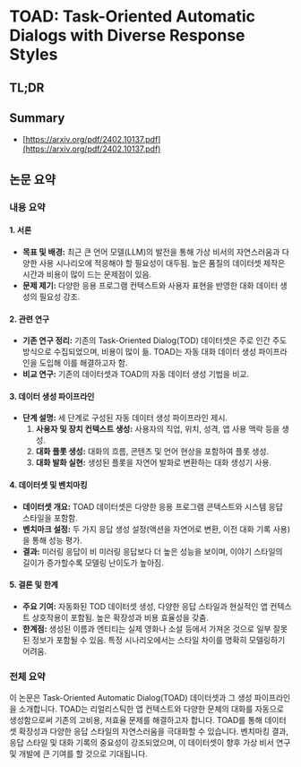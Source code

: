 # TOAD: Task-Oriented Automatic Dialogs with Diverse Response Styles
## TL;DR
## Summary
- [https://arxiv.org/pdf/2402.10137.pdf](https://arxiv.org/pdf/2402.10137.pdf)

## 논문 요약

### 내용 요약

#### 1. 서론
- **목표 및 배경:** 최근 큰 언어 모델(LLM)의 발전을 통해 가상 비서의 자연스러움과 다양한 사용 시나리오에 적응해야 할 필요성이 대두됨. 높은 품질의 데이터셋 제작은 시간과 비용이 많이 드는 문제점이 있음.
- **문제 제기:** 다양한 응용 프로그램 컨텍스트와 사용자 표현을 반영한 대화 데이터 생성의 필요성 강조.

#### 2. 관련 연구
- **기존 연구 정리:** 기존의 Task-Oriented Dialog(TOD) 데이터셋은 주로 인간 주도 방식으로 수집되었으며, 비용이 많이 듦. TOAD는 자동 대화 데이터 생성 파이프라인을 도입해 이를 해결하고자 함.
- **비교 연구:** 기존의 데이터셋과 TOAD의 자동 데이터 생성 기법을 비교.

#### 3. 데이터 생성 파이프라인
- **단계 설명:** 세 단계로 구성된 자동 데이터 생성 파이프라인 제시.
  1. **사용자 및 장치 컨텍스트 생성:** 사용자의 직업, 위치, 성격, 앱 사용 맥락 등을 생성.
  2. **대화 플롯 생성:** 대화의 흐름, 콘텐츠 및 언어 현상을 포함하여 플롯 생성.
  3. **대화 발화 실현:** 생성된 플롯을 자연어 발화로 변환하는 대화 생성기 사용.

#### 4. 데이터셋 및 벤치마킹
- **데이터셋 개요:** TOAD 데이터셋은 다양한 응용 프로그램 콘텍스트와 시스템 응답 스타일을 포함함.
- **벤치마크 설정:** 두 가지 응답 생성 설정(액션을 자연어로 변환, 이전 대화 기록 사용)을 통해 성능 평가.
- **결과:** 미러링 응답이 비 미러링 응답보다 더 높은 성능을 보이며, 이야기 스타일의 길이가 증가할수록 모델링 난이도가 높아짐.

#### 5. 결론 및 한계
- **주요 기여:** 자동화된 TOD 데이터셋 생성, 다양한 응답 스타일과 현실적인 앱 컨텍스트 상호작용이 포함됨. 높은 확장성과 비용 효율성을 갖춤.
- **한계점:** 생성된 이름과 엔티티는 실제 영화나 소설 등에서 가져온 것으로 일부 잘못된 정보가 포함될 수 있음. 특정 시나리오에서는 스타일 차이를 명확히 모델링하기 어려움.

### 전체 요약
이 논문은 Task-Oriented Automatic Dialog(TOAD) 데이터셋과 그 생성 파이프라인을 소개합니다. TOAD는 리얼리스틱한 앱 컨텍스트와 다양한 문체의 대화를 자동으로 생성함으로써 기존의 고비용, 저효율 문제를 해결하고자 합니다. TOAD를 통해 데이터셋 확장성과 다양한 응답 스타일의 자연스러움을 극대화할 수 있습니다. 벤치마킹 결과, 응답 스타일 및 대화 기록의 중요성이 강조되었으며, 이 데이터셋이 향후 가상 비서 연구 및 개발에 큰 기여를 할 것으로 기대됩니다.